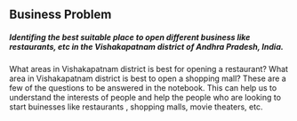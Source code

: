 ##                                                        Business Problem
##### Identifing the best suitable place to open different business like restaurants, etc in the Vishakapatnam district of Andhra Pradesh, India.
What areas in Vishakapatnam district is best for opening a restaurant? What area in Vishakapatnam district is best to open a shopping mall? These are a few of the questions to be answered in the notebook. This can help us to understand the interests of people and help the people who are looking to start buinesses like restaurants , shopping malls, movie theaters, etc.
 
